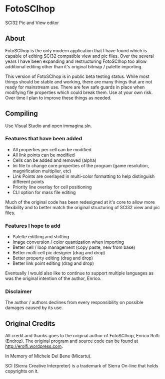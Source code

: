 # FotoSCIhop
SCI32 Pic and View editor

## About
FotoSCIhop is the only modern application that I have found which is capable of editing SCI32 compatible view and pic files. Over the several years I have been expanding and restructuring FotoSCIhop too allow additional editing other than it's original bitmap / palette importing. 

This version of FotoSCIhop is in public beta testing status. While most things should be stable and working, there are many things that are not ready for mainstream use. There are few safe guards in place when modifying file properties which could break them. Use at your own risk. Over time I plan to improve these things as needed. 

## Compiling
Use Visual Studio and open immagina.sln. 

### Features that have been added
- All properties per cell can be modified
- All link points can be modified
- Cells can be added and removed (alpha)
- Ini file to change core properties of the program (game resolution, magnification multiplier, etc)
- Link Points are overlayed in multi-color formatting to help distinguish different points
- Priority line overlay for cell positioning
- CLI option for mass file editing

Much of the original code has been redesigned at it's core to allow more flexibility and to better match the original structuring of SCI32 view and pic files. 

### Features I hope to add
- Palette editting and shifting
- Image conversion / color quantization when importing
- Better cell / loop management (copy paste, new from base)
- Better multi cell pic designer (drag and drop)
- Better property editing (drag and drop)
- Better link point editing (drag and drop)

Eventually I would also like to continue to support multiple languages as was the original intention of the author, Enrico. 

### Disclaimer
The author / authors declines from every responsibility on possible damages caused by its use.

## Original Credits 
All credit and thanks goes to the original author of FotoSCIhop, Enrico Rolfi (Endroz). The original program and source code can be found at http://erolfi.wordpress.com. 

In Memory of Michele Del Bene (Micartu).

SCI (Sierra Creative Interpreter) is a trademark of Sierra On-line that holds copyrights on it.

